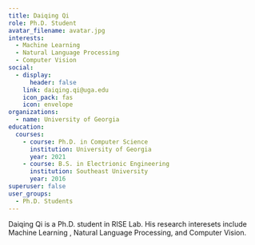 ```yaml
---
title: Daiqing Qi
role: Ph.D. Student
avatar_filename: avatar.jpg
interests:
  - Machine Learning
  - Natural Language Processing
  - Computer Vision
social:
  - display:
      header: false
    link: daiqing.qi@uga.edu
    icon_pack: fas
    icon: envelope
organizations:
  - name: University of Georgia
education:
  courses:
    - course: Ph.D. in Computer Science
      institution: University of Georgia
      year: 2021
    - course: B.S. in Electrionic Engineering
      institution: Southeast University
      year: 2016
superuser: false
user_groups:
  - Ph.D. Students
---
```

Daiqing Qi is a Ph.D. student in RISE Lab. His research interesets include Machine Learning , Natural Language Processing, and Computer Vision.